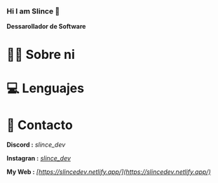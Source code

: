 ### Hi I am Slince 👋

**Dessarollador de Software**

# 🧑‍💻 Sobre ni 

# 💻 Lenguajes 

# 📩 Contacto

**Discord :**  *slince_dev*

**Instagran :**  *[slince_dev](https://www.instagram.com/slince_dev/)*

**My Web :**  *[https://slincedev.netlify.app/](https://slincedev.netlify.app/)*

